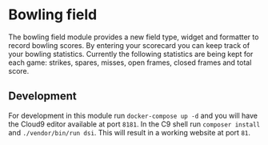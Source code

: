# Bowling field

The bowling field module provides a new field type, widget and formatter to
record bowling scores. By entering your scorecard you can keep track of your
bowling statistics. Currently the following statistics are being kept for each
game: strikes, spares, misses, open frames, closed frames and total score.

## Development

For development in this module run `docker-compose up -d` and you will have the
Cloud9 editor available at port `8181`. In the C9 shell run `composer install`
and `./vendor/bin/run dsi`. This will result in a working website at port `81`.
